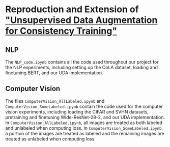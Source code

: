 # Reproduction and Extension of ["Unsupervised Data Augmentation for Consistency Training"](https://arxiv.org/pdf/1904.12848.pdf)

## NLP

The `NLP_code.ipynb` contains all the code used throughout our project for the NLP experiments, including setting up the CoLA dataset, loading and finetuning BERT, and our UDA implementation.

## Computer Vision
The files `ComputerVision_AllLabeled.ipynb` and `ComputerVision_SomeLabeled.ipynb` contain the code used for the computer vision experiments, including loading the CIFAR and SVHN datasets, pretraining and finetuning Wide-ResNet-28-2, and our UDA implementation. In `ComputerVision_AllLabeled.ipynb`, all images are treated as both labeled and unlabeled when computing loss. In `ComputerVision_SomeLabeled.ipynb`, a portion of the images are treated as labeled and the remaining images are treated as unlabeled when computing loss.

